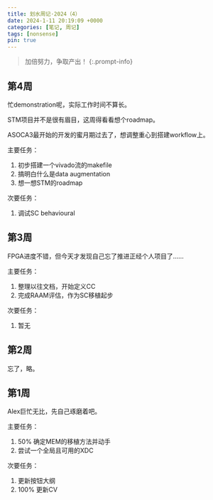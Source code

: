 ```yaml
---
title: 划水周记·2024（4）
date: 2024-1-11 20:19:09 +0000
categories: [笔记, 周记]
tags: [nonsense]
pin: true
---
```


> 加倍努力，争取产出！
{:.prompt-info}

## 第4周

忙demonstration呢，实际工作时间不算长。

STM项目并不是很有眉目，这周得看看想个roadmap。

ASOCA3最开始的开发的蜜月期过去了，想调整重心到搭建workflow上。

主要任务：

1. 初步搭建一个vivado流的makefile
2. 搞明白什么是data augmentation
3. 想一想STM的roadmap

次要任务：

1. 调试SC behavioural

## 第3周

FPGA进度不错，但今天才发现自己忘了推进正经个人项目了……

主要任务：

1. 整理以往文档，开始定义CC
2. 完成RAAM评估，作为SC移植起步

次要任务：

1. 暂无

## 第2周

忘了，略。

## 第1周

Alex巨忙无比，先自己琢磨着吧。

主要任务：

1. 50% 确定MEM的移植方法并动手
2. 尝试一个全局且可用的XDC

次要任务：

1. 更新按钮大纲
2. 100% 更新CV
